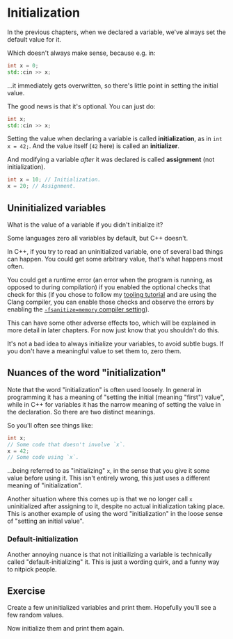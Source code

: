 # Initialization

In the previous chapters, when we declared a variable, we've always set the default value for it.

Which doesn't always make sense, because e.g. in:
```cpp
int x = 0;
std::cin >> x;
```
...it immediately gets overwritten, so there's little point in setting the initial value.

The good news is that it's optional. You can just do:
```cpp
int x;
std::cin >> x;
```

Setting the value when declaring a variable is called **initialization**, as in `int x = 42;`. And the value itself (`42` here) is called an **initializer**.

And modifying a variable *after* it was declared is called **assignment** (not initialization).

```cpp
int x = 10; // Initialization.
x = 20; // Assignment.
```

## Uninitialized variables

What is the value of a variable if you didn't initialize it?

Some languages zero all variables by default, but C++ doesn't.

In C++, if you try to read an uninitialized variable, one of several bad things can happen. You could get some arbitrary value, that's what happens most often.

You could get a runtime error (an error when the program is running, as opposed to during compilation) if you enabled the optional checks that check for this (if you chose to follow my [tooling tutorial](https://github.com/holyBlackCat/cpp-tutorials) and are using the Clang compiler, you can enable those checks and observe the errors by enabling the [`-fsanitize=memory` compiler setting](https://github.com/HolyBlackCat/cpp-tutorials/blob/master/tooling/articles/recommended_compiler_flags.md)).

This can have some other adverse effects too, which will be explained in more detail in later chapters. For now just know that you shouldn't do this.

It's not a bad idea to always initialize your variables, to avoid subtle bugs. If you don't have a meaningful value to set them to, zero them.

## Nuances of the word "initialization"

Note that the word "initialization" is often used loosely. In general in programming it has a meaning of "setting the initial (meaning "first") value", while in C++ for variables it has the narrow meaning of setting the value in the declaration. So there are two distinct meanings.

So you'll often see things like:
```cpp
int x;
// Some code that doesn't involve `x`.
x = 42;
// Some code using `x`.
```
...being referred to as "initializing" `x`, in the sense that you give it some value before using it. This isn't entirely wrong, this just uses a different meaning of "initialization".

Another situation where this comes up is that we no longer call `x` uninitialized after assigning to it, despite no actual initialization taking place. This is another example of using the word "initialization" in the loose sense of "setting an initial value".

### Default-initialization

Another annoying nuance is that not initiailizing a variable is technically called "default-initializing" it. This is just a wording quirk, and a funny way to nitpick people.

## Exercise

Create a few uninitialized variables and print them. Hopefully you'll see a few random values.

Now initialize them and print them again.
